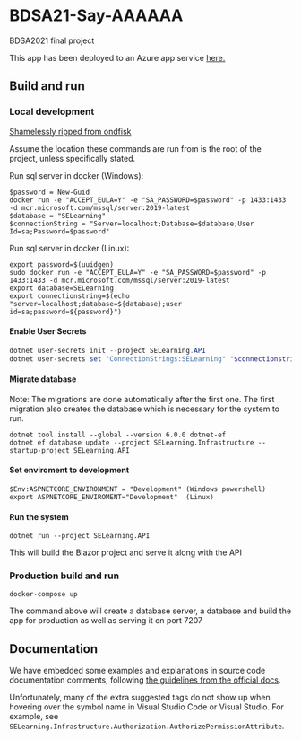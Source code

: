 # BDSA21-Say-AAAAAA
BDSA2021 final project

This app has been deployed to an Azure app service [here.](https://selearningapp.azurewebsites.net)

## Build and run
### Local development
[Shamelessly ripped from ondfisk](https://github.com/ondfisk/BDSA2021/blob/main/Notes.md)

Assume the location these commands are run from is the root of the project, unless specifically stated.

Run sql server in docker (Windows):
```
$password = New-Guid
docker run -e "ACCEPT_EULA=Y" -e "SA_PASSWORD=$password" -p 1433:1433 -d mcr.microsoft.com/mssql/server:2019-latest
$database = "SELearning"
$connectionString = "Server=localhost;Database=$database;User Id=sa;Password=$password"
```

Run sql server in docker (Linux):
```
export password=$(uuidgen)
sudo docker run -e "ACCEPT_EULA=Y" -e "SA_PASSWORD=$password" -p 1433:1433 -d mcr.microsoft.com/mssql/server:2019-latest
export database=SELearning
export connectionstring=$(echo "server=localhost;database=${database};user id=sa;password=${password}")
```

#### Enable User Secrets
```powershell
dotnet user-secrets init --project SELearning.API
dotnet user-secrets set "ConnectionStrings:SELearning" "$connectionstring" --project SELearning.API
```

#### Migrate database
Note: The migrations are done automatically after the first one. The first migration also creates the database which is necessary for the system to run.
```
dotnet tool install --global --version 6.0.0 dotnet-ef
dotnet ef database update --project SELearning.Infrastructure --startup-project SELearning.API
```

#### Set enviroment to development
```
$Env:ASPNETCORE_ENVIRONMENT = "Development" (Windows powershell)
export ASPNETCORE_ENVIROMENT="Development"  (Linux)
```

#### Run the system
```
dotnet run --project SELearning.API
```
This will build the Blazor project and serve it along with the API

### Production build and run
```
docker-compose up
```
The command above will create a database server, a database and build the app for production as well as serving it on port 7207

## Documentation

We have embedded some examples and explanations in source code documentation comments, following [the guidelines from the official docs](https://docs.microsoft.com/en-us/dotnet/csharp/language-reference/language-specification/documentation-comments#seealso).

Unfortunately, many of the extra suggested tags do not show up when hovering over the symbol name in Visual Studio Code or Visual Studio. For example, see `SELearning.Infrastructure.Authorization.AuthorizePermissionAttribute`.
